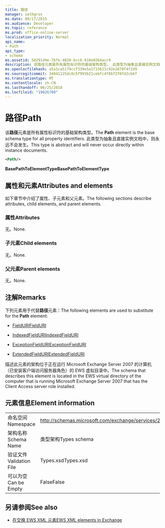 ```yaml
---
title: 路径
manager: sethgros
ms.date: 09/17/2015
ms.audience: Developer
ms.topic: reference
ms.prod: office-online-server
localization_priority: Normal
api_name:
- Path
api_type:
- schema
ms.assetid: 5829149e-7bfe-4820-bcc6-910e9264acc9
description: 该路径元素是所有属性标识符的基础架构类型。 此类型为抽象且直接实例文档中，则永远不会发生。
ms.openlocfilehash: a5a1ca5179ccf339e5a1f15621c92e2870f4f2d9
ms.sourcegitcommit: 34041125dc8c5f993b21cebfc4f8b72f0fd2cb6f
ms.translationtype: MT
ms.contentlocale: zh-CN
ms.lasthandoff: 06/25/2018
ms.locfileid: "19826700"
---
```

# <a name="path"></a><span data-ttu-id="dcc3f-104">路径</span><span class="sxs-lookup"><span data-stu-id="dcc3f-104">Path</span></span>

<span data-ttu-id="dcc3f-105">该**路径**元素是所有属性标识符的基础架构类型。</span><span class="sxs-lookup"><span data-stu-id="dcc3f-105">The **Path** element is the base schema type for all property identifiers.</span></span> <span data-ttu-id="dcc3f-106">此类型为抽象且直接实例文档中，则永远不会发生。</span><span class="sxs-lookup"><span data-stu-id="dcc3f-106">This type is abstract and will never occur directly within instance documents.</span></span> 
  
```xml
<Path/>
```

 <span data-ttu-id="dcc3f-107">**BasePathToElementType**</span><span class="sxs-lookup"><span data-stu-id="dcc3f-107">**BasePathToElementType**</span></span>
## <a name="attributes-and-elements"></a><span data-ttu-id="dcc3f-108">属性和元素</span><span class="sxs-lookup"><span data-stu-id="dcc3f-108">Attributes and elements</span></span>

<span data-ttu-id="dcc3f-109">如下章节中介绍了属性、子元素和父元素。</span><span class="sxs-lookup"><span data-stu-id="dcc3f-109">The following sections describe attributes, child elements, and parent elements.</span></span>
  
### <a name="attributes"></a><span data-ttu-id="dcc3f-110">属性</span><span class="sxs-lookup"><span data-stu-id="dcc3f-110">Attributes</span></span>

<span data-ttu-id="dcc3f-111">无。</span><span class="sxs-lookup"><span data-stu-id="dcc3f-111">None.</span></span>
  
### <a name="child-elements"></a><span data-ttu-id="dcc3f-112">子元素</span><span class="sxs-lookup"><span data-stu-id="dcc3f-112">Child elements</span></span>

<span data-ttu-id="dcc3f-113">无。</span><span class="sxs-lookup"><span data-stu-id="dcc3f-113">None.</span></span>
  
### <a name="parent-elements"></a><span data-ttu-id="dcc3f-114">父元素</span><span class="sxs-lookup"><span data-stu-id="dcc3f-114">Parent elements</span></span>

<span data-ttu-id="dcc3f-115">无。</span><span class="sxs-lookup"><span data-stu-id="dcc3f-115">None.</span></span>
  
## <a name="remarks"></a><span data-ttu-id="dcc3f-116">注解</span><span class="sxs-lookup"><span data-stu-id="dcc3f-116">Remarks</span></span>

<span data-ttu-id="dcc3f-117">下列元素用于代替**路径**元素：</span><span class="sxs-lookup"><span data-stu-id="dcc3f-117">The following elements are used to substitute for the **Path** element:</span></span> 
  
- [<span data-ttu-id="dcc3f-118">FieldURI</span><span class="sxs-lookup"><span data-stu-id="dcc3f-118">FieldURI</span></span>](fielduri.md)
    
- [<span data-ttu-id="dcc3f-119">IndexedFieldURI</span><span class="sxs-lookup"><span data-stu-id="dcc3f-119">IndexedFieldURI</span></span>](indexedfielduri.md)
    
- [<span data-ttu-id="dcc3f-120">ExceptionFieldURI</span><span class="sxs-lookup"><span data-stu-id="dcc3f-120">ExceptionFieldURI</span></span>](exceptionfielduri.md)
    
- [<span data-ttu-id="dcc3f-121">ExtendedFieldURI</span><span class="sxs-lookup"><span data-stu-id="dcc3f-121">ExtendedFieldURI</span></span>](extendedfielduri.md)
    
<span data-ttu-id="dcc3f-122">描述此元素的架构位于正在运行 Microsoft Exchange Server 2007 的计算机（已安装客户端访问服务器角色）的 EWS 虚拟目录中。</span><span class="sxs-lookup"><span data-stu-id="dcc3f-122">The schema that describes this element is located in the EWS virtual directory of the computer that is running Microsoft Exchange Server 2007 that has the Client Access server role installed.</span></span>
  
## <a name="element-information"></a><span data-ttu-id="dcc3f-123">元素信息</span><span class="sxs-lookup"><span data-stu-id="dcc3f-123">Element information</span></span>

|||
|:-----|:-----|
|<span data-ttu-id="dcc3f-124">命名空间</span><span class="sxs-lookup"><span data-stu-id="dcc3f-124">Namespace</span></span>  <br/> |http://schemas.microsoft.com/exchange/services/2006/types  <br/> |
|<span data-ttu-id="dcc3f-125">架构名称</span><span class="sxs-lookup"><span data-stu-id="dcc3f-125">Schema Name</span></span>  <br/> |<span data-ttu-id="dcc3f-126">类型架构</span><span class="sxs-lookup"><span data-stu-id="dcc3f-126">Types schema</span></span>  <br/> |
|<span data-ttu-id="dcc3f-127">验证文件</span><span class="sxs-lookup"><span data-stu-id="dcc3f-127">Validation File</span></span>  <br/> |<span data-ttu-id="dcc3f-128">Types.xsd</span><span class="sxs-lookup"><span data-stu-id="dcc3f-128">Types.xsd</span></span>  <br/> |
|<span data-ttu-id="dcc3f-129">可以为空</span><span class="sxs-lookup"><span data-stu-id="dcc3f-129">Can be Empty</span></span>  <br/> |<span data-ttu-id="dcc3f-130">False</span><span class="sxs-lookup"><span data-stu-id="dcc3f-130">False</span></span>  <br/> |
   
## <a name="see-also"></a><span data-ttu-id="dcc3f-131">另请参阅</span><span class="sxs-lookup"><span data-stu-id="dcc3f-131">See also</span></span>



- [<span data-ttu-id="dcc3f-132">在交换 EWS XML 元素</span><span class="sxs-lookup"><span data-stu-id="dcc3f-132">EWS XML elements in Exchange</span></span>](ews-xml-elements-in-exchange.md)

